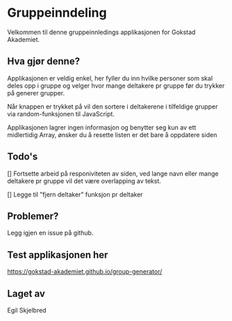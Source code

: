 # Gruppeinndeling

Velkommen til denne gruppeinnledings applikasjonen for Gokstad Akademiet.

## Hva gjør denne?

Applikasjonen er veldig enkel, her fyller du inn hvilke personer som skal deles opp i gruppe og velger hvor mange deltakere pr gruppe før du trykker på generer grupper.

Når knappen er trykket på vil den sortere i deltakerene i tilfeldige grupper via random-funksjonen til JavaScript.

Applikasjonen lagrer ingen informasjon og benytter seg kun av ett midlertidig Array, ønsker du å resette listen er det bare å oppdatere siden

## Todo's

[] Fortsette arbeid på responiviteten av siden, ved lange navn eller mange deltakere pr gruppe vil det være overlapping av tekst.

[] Legge til "fjern deltaker" funksjon pr deltaker

## Problemer?

Legg igjen en issue på github.

## Test applikasjonen her

https://gokstad-akademiet.github.io/group-generator/

## Laget av

Egil Skjelbred
